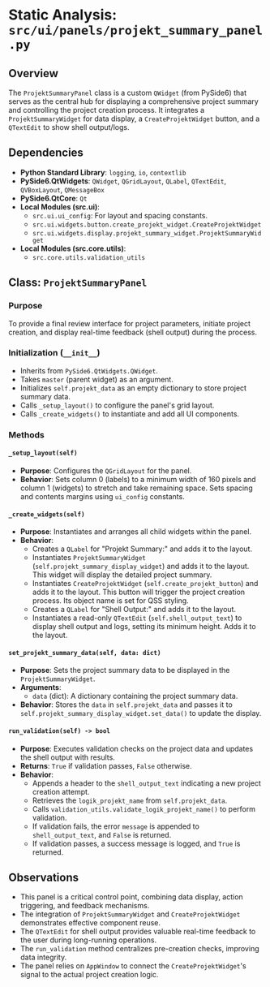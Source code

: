 # Static Analysis: `src/ui/panels/projekt_summary_panel.py`

## Overview
The `ProjektSummaryPanel` class is a custom `QWidget` (from PySide6) that serves as the central hub for displaying a comprehensive project summary and controlling the project creation process. It integrates a `ProjektSummaryWidget` for data display, a `CreateProjektWidget` button, and a `QTextEdit` to show shell output/logs.

## Dependencies
- **Python Standard Library**: `logging`, `io`, `contextlib`
- **PySide6.QtWidgets**: `QWidget`, `QGridLayout`, `QLabel`, `QTextEdit`, `QVBoxLayout`, `QMessageBox`
- **PySide6.QtCore**: `Qt`
- **Local Modules (src.ui)**:
    - `src.ui.ui_config`: For layout and spacing constants.
    - `src.ui.widgets.button.create_projekt_widget.CreateProjektWidget`
    - `src.ui.widgets.display.projekt_summary_widget.ProjektSummaryWidget`
- **Local Modules (src.core.utils)**:
    - `src.core.utils.validation_utils`

## Class: `ProjektSummaryPanel`

### Purpose
To provide a final review interface for project parameters, initiate project creation, and display real-time feedback (shell output) during the process.

### Initialization (`__init__`)
- Inherits from `PySide6.QtWidgets.QWidget`.
- Takes `master` (parent widget) as an argument.
- Initializes `self.projekt_data` as an empty dictionary to store project summary data.
- Calls `_setup_layout()` to configure the panel's grid layout.
- Calls `_create_widgets()` to instantiate and add all UI components.

### Methods

#### `_setup_layout(self)`
- **Purpose**: Configures the `QGridLayout` for the panel.
- **Behavior**: Sets column 0 (labels) to a minimum width of 160 pixels and column 1 (widgets) to stretch and take remaining space. Sets spacing and contents margins using `ui_config` constants.

#### `_create_widgets(self)`
- **Purpose**: Instantiates and arranges all child widgets within the panel.
- **Behavior**:
    - Creates a `QLabel` for "Projekt Summary:" and adds it to the layout.
    - Instantiates `ProjektSummaryWidget` (`self.projekt_summary_display_widget`) and adds it to the layout. This widget will display the detailed project summary.
    - Instantiates `CreateProjektWidget` (`self.create_projekt_button`) and adds it to the layout. This button will trigger the project creation process. Its object name is set for QSS styling.
    - Creates a `QLabel` for "Shell Output:" and adds it to the layout.
    - Instantiates a read-only `QTextEdit` (`self.shell_output_text`) to display shell output and logs, setting its minimum height. Adds it to the layout.

#### `set_projekt_summary_data(self, data: dict)`
- **Purpose**: Sets the project summary data to be displayed in the `ProjektSummaryWidget`.
- **Arguments**:
    - `data` (dict): A dictionary containing the project summary data.
- **Behavior**: Stores the `data` in `self.projekt_data` and passes it to `self.projekt_summary_display_widget.set_data()` to update the display.

#### `run_validation(self) -> bool`
- **Purpose**: Executes validation checks on the project data and updates the shell output with results.
- **Returns**: `True` if validation passes, `False` otherwise.
- **Behavior**:
    - Appends a header to the `shell_output_text` indicating a new project creation attempt.
    - Retrieves the `logik_projekt_name` from `self.projekt_data`.
    - Calls `validation_utils.validate_logik_projekt_name()` to perform validation.
    - If validation fails, the error `message` is appended to `shell_output_text`, and `False` is returned.
    - If validation passes, a success message is logged, and `True` is returned.

## Observations
- This panel is a critical control point, combining data display, action triggering, and feedback mechanisms.
- The integration of `ProjektSummaryWidget` and `CreateProjektWidget` demonstrates effective component reuse.
- The `QTextEdit` for shell output provides valuable real-time feedback to the user during long-running operations.
- The `run_validation` method centralizes pre-creation checks, improving data integrity.
- The panel relies on `AppWindow` to connect the `CreateProjektWidget`'s signal to the actual project creation logic.